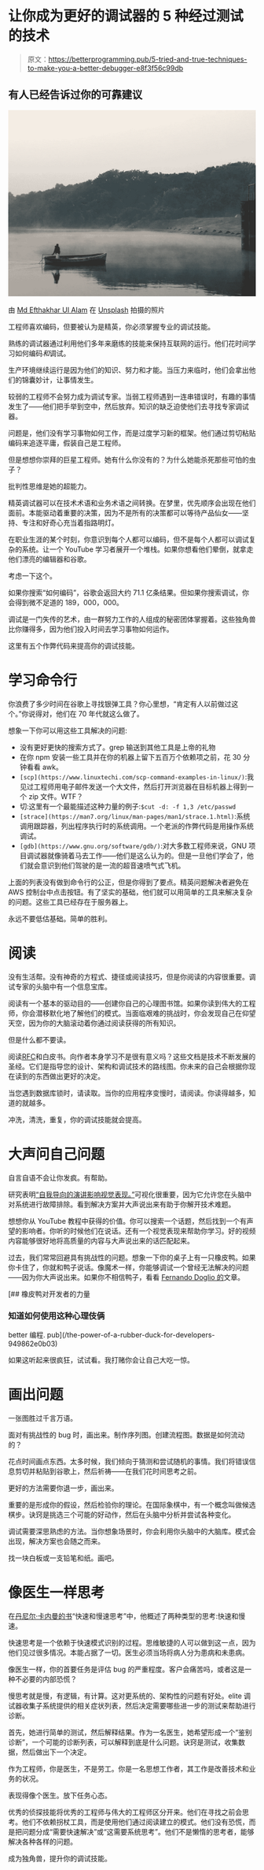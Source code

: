 # 让你成为更好的调试器的 5 种经过测试的技术

> 原文：<https://betterprogramming.pub/5-tried-and-true-techniques-to-make-you-a-better-debugger-e8f3f56c99db>

## 有人已经告诉过你的可靠建议

![](img/810f15bb8f05b626be39ad6d9dec7042.png)

由 [Md Efthakhar UI Alam](https://unsplash.com/@konick?utm_source=medium&utm_medium=referral) 在 [Unsplash](https://unsplash.com?utm_source=medium&utm_medium=referral) 拍摄的照片

工程师喜欢编码，但要被认为是精英，你必须掌握专业的调试技能。

熟练的调试器通过利用他们多年来磨练的技能来保持互联网的运行。他们花时间学习如何编码*和*调试。

生产环境继续运行是因为他们的知识、努力和才能。当压力来临时，他们会拿出他们的锦囊妙计，让事情发生。

较弱的工程师不会努力成为调试专家。当弱工程师遇到一连串错误时，有趣的事情发生了——他们把手举到空中，然后放弃。知识的缺乏迫使他们去寻找专家调试器。

问题是，他们没有学习事物如何工作，而是过度学习新的框架。他们通过剪切粘贴编码来追逐平庸，假装自己是工程师。

但是想想你崇拜的巨星工程师。她有什么你没有的？为什么她能杀死那些可怕的虫子？

批判性思维是她的超能力。

精英调试器可以在技术术语和业务术语之间转换。在梦里，优先顺序会出现在他们面前。本能驱动着重要的决策，因为不是所有的决策都可以等待产品仙女——坚持、专注和好奇心充当着指路明灯。

在职业生涯的某个时刻，你意识到每个人都可以编码，但不是每个人都可以调试复杂的系统。让一个 YouTube 学习者展开一个堆栈。如果你想看他们晕倒，就拿走他们漂亮的编辑器和谷歌。

考虑一下这个。

如果你搜索“如何编码”，谷歌会返回大约 71.1 亿条结果。但如果你搜索调试，你会得到微不足道的 189，000，000。

调试是一门失传的艺术，由一群努力工作的人组成的秘密团体掌握着。这些独角兽比你赚得多，因为他们投入时间去学习事物如何运作。

这里有五个作弊代码来提高你的调试技能。

# 学习命令行

你浪费了多少时间在谷歌上寻找银弹工具？你心里想，“肯定有人以前做过这个。”你说得对，他们在 70 年代就这么做了。

想象一下你可以用这些工具解决的问题:

*   没有更好更快的搜索方式了。grep 输送到其他工具是上帝的礼物
*   在你 npm 安装一些工具并在你的机器上留下五百万个依赖项之前，花 30 分钟看看 awk。
*   `[scp](https://www.linuxtechi.com/scp-command-examples-in-linux/)`:我见过工程师用电子邮件发送一个大文件，然后打开浏览器在目标机器上得到一个 zip 文件。WTF？
*   切:这里有一个最能描述这种力量的例子:`$cut -d: -f 1,3 /etc/passwd`
*   `[strace](https://man7.org/linux/man-pages/man1/strace.1.html)`:系统调用跟踪器，列出程序执行时的系统调用。一个老派的作弊代码是用操作系统调试。
*   `[gdb](https://www.gnu.org/software/gdb/)`:对大多数工程师来说，GNU 项目调试器就像骑着马去工作——他们是这么认为的。但是一旦他们学会了，他们就会意识到他们驾驶的是一流的超音速喷气式飞机。

上面的列表没有做到命令行的公正，但是你得到了要点。精英问题解决者避免在 AWS 控制台中点击按钮。有了坚实的基础，他们就可以用简单的工具来解决复杂的问题。这些工具已经存在于服务器上。

永远不要低估基础。简单的胜利。

# 阅读

没有生活帮。没有神奇的方程式、捷径或阅读技巧，但是你阅读的内容很重要。调试专家的头脑中有一个信息宝库。

阅读有一个基本的驱动目的——创建你自己的心理图书馆。如果你读到伟大的工程师，你会潜移默化地了解他们的模式。当面临艰难的挑战时，你会发现自己在仰望天空，因为你的大脑滚动着你通过阅读获得的所有知识。

但是什么都不要读。

阅读[RFC](https://www.ietf.org/standards/rfcs/)和白皮书。向作者本身学习不是很有意义吗？这些文档是技术不断发展的圣经。它们是指导您的设计、架构和调试技术的路线图。你未来的自己会根据你现在读到的东西做出更好的决定。

当您遇到数据库锁时，请读取。当你的应用程序变慢时，请阅读。你读得越多，知道的就越多。

冲洗，清洗，重复，你的调试技能就会提高。

# 大声问自己问题

自言自语不会让你发疯。有帮助。

研究表明[“自我导向的演讲影响视觉表现。”](https://www.sas.upenn.edu/~swingley/papers/lupyanSwingley_qjep11.pdf)可视化很重要，因为它允许您在头脑中对系统进行故障排除。看到解决方案并大声说出来有助于你解开技术难题。

想想你从 YouTube 教程中获得的价值。你可以搜索一个话题，然后找到一个有声望的影响者。你听的时候他们在说话。还有一个视觉表现来帮助你学习。好的视频内容能够很好地将高质量的内容与大声说出来的话匹配起来。

过去，我们常常回避具有挑战性的问题。想象一下你的桌子上有一只橡皮鸭。如果你卡住了，你就和鸭子说话。像魔术一样，你能够调试一个曾经无法解决的问题——因为你大声说出来。如果你不相信鸭子，看看 [Fernando Doglio 的](https://medium.com/u/d55832d5b3b1?source=post_page-----e8f3f56c99db--------------------------------)文章。

[](/the-power-of-a-rubber-duck-for-developers-949862e0b03) [## 橡皮鸭对开发者的力量

### 知道如何使用这种心理伎俩

better 编程. pub](/the-power-of-a-rubber-duck-for-developers-949862e0b03) 

如果这听起来很疯狂，试试看。我打赌你会让自己大吃一惊。

# 画出问题

一张图胜过千言万语。

面对有挑战性的 bug 时，画出来。制作序列图。创建流程图。数据是如何流动的？

花点时间画点东西。太多时候，我们倾向于猜测和尝试随机的事情。我们将错误信息剪切并粘贴到谷歌上，然后祈祷——在我们花时间思考之前。

更好的方法需要你退一步，画出来。

重要的是形成你的假设，然后检验你的理论。在国际象棋中，有一个概念叫做候选棋步。诀窍是挑选三个可能的好动作，然后在头脑中分析并尝试各种变化。

调试需要深思熟虑的方法。当你想象场景时，你会利用你头脑中的大脑库。模式会出现，解决方案也会随之而来。

找一块白板或一支铅笔和纸。画吧。

# 像医生一样思考

在[丹尼尔·卡内曼的书](https://www.amazon.com/Thinking-Fast-Slow-Daniel-Kahneman/dp/0374533555)“快速和慢速思考”中，他概述了两种类型的思考:快速和慢速。

快速思考是一个依赖于快速模式识别的过程。思维敏捷的人可以做到这一点，因为他们见过很多情况。本能占据了一切。医生必须当场将病人分为患病和未患病。

像医生一样，你的首要任务是评估 bug 的严重程度。客户会痛苦吗，或者这是一种不必要的内部恐慌？

慢思考就是慢，有逻辑，有计算。这对更系统的、架构性的问题有好处。elite 调试器收集子系统提供的相关症状列表，然后决定需要哪些进一步的测试来帮助进行诊断。

首先，她进行简单的测试，然后解释结果。作为一名医生，她希望形成一个“鉴别诊断”，一个可能的诊断列表，可以解释到底是什么问题。诀窍是测试，收集数据，然后做出下一个决定。

作为工程师，你是医生，不是劳工。你是一名思想工作者，其工作是改善技术和业务的状况。

表现得像个医生。放下任务心态。

优秀的侦探技能将优秀的工程师与伟大的工程师区分开来。他们在寻找之前会思考。他们不依赖拐杖工具，而是使用他们通过阅读建立的模式。他们没有恐慌，而是把问题分成“需要快速解决”或“这需要系统思考”。他们不是懒惰的思考者，能够解决各种各样的问题。

成为独角兽，提升你的调试技能。
